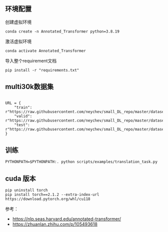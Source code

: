 ## 环境配置
 创建虚拟环境
```shell
conda create -n Annotated_Transformer python=3.8.19
```

 激活虚拟环境
```shell
conda activate Annotated_Transformer
```
 导入整个requirement文档
```shell
pip install -r "requirements.txt"

```

## multi30k数据集

```angular2html

URL = {
    "train": r"https://raw.githubusercontent.com/neychev/small_DL_repo/master/datasets/Multi30k/training.tar.gz",
    "valid": r"https://raw.githubusercontent.com/neychev/small_DL_repo/master/datasets/Multi30k/validation.tar.gz",
    "test": r"https://raw.githubusercontent.com/neychev/small_DL_repo/master/datasets/Multi30k/mmt16_task1_test.tar.gz",
}
```

## 训练
```shell
PYTHONPATH=$PYTHONPATH:. python scripts/examples/translation_task.py
```

## cuda 版本
```shell
pip uninstall torch
pip install torch==2.1.2 --extra-index-url https://download.pytorch.org/whl/cu118
```

参考：
* https://nlp.seas.harvard.edu/annotated-transformer/
* https://zhuanlan.zhihu.com/p/105493618
